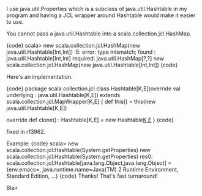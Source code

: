 I use java.util.Properties which is a subclass of java.util.Hashtable
in my program and having a JCL wrapper around Hashtable would make it
easier to use.

You cannot pass a java.util.Hashtable into a scala.collection.jcl.HashMap.

{code}
scala> new scala.collection.jcl.HashMap(new java.util.Hashtable[Int,Int])
<console>:5: error: type mismatch;
 found   : java.util.Hashtable[Int,Int]
 required: java.util.HashMap[?,?]
       new scala.collection.jcl.HashMap(new java.util.Hashtable[Int,Int])
{code}

Here's an implementation.

{code}
package scala.collection.jcl
class Hashtable[K,E](override val underlying : java.util.Hashtable[K,E])
  extends scala.collection.jcl.MapWrapper[K,E]
{
  def this() = this(new java.util.Hashtable[K,E])

  override def clone() : Hashtable[K,E] =
    new Hashtable[K,E](underlying.clone().asInstanceOf[java.util.Hashtable[K,E]])
}
{code}

fixed in r13962.

Example:
{code}
scala> new scala.collection.jcl.Hashtable(System.getProperties)
new scala.collection.jcl.Hashtable(System.getProperties)
 res0: scala.collection.jcl.Hashtable[java.lang.Object,java.lang.Object] =
{env.emacs=, java.runtime.name=Java(TM) 2 Runtime Environment, Standard Edition, ...}
{code}
Thanks!  That's fast turnaround!

Blair
